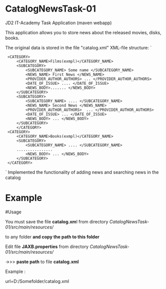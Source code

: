 # CatalogNewsTask-01
JD2 IT-Academy Task Application
(maven webapp)

This application allows you to store news about the released movies, disks, books.

The original data is stored in the file "catalog.xml"  XML-file structure:
`<CATALOG>

     <CATEGORY>
         <CATEGORY_NAME>Films(exmpl)</CATEGORY_NAME>
         <SUBCATEGORY>
             <SUBCATEGORY_NAME> Some name </SUBCATEGORY_NAME>
             <NEWS_NAME> First News </NEWS_NAME>
             <PROVIDER_AUTHOR_AUTHORS> ... </PROVIDER_AUTHOR_AUTHORS>
             <DATE_OF_ISSUE> .... </DATE_OF_ISSUE>
             <NEWS_BODY>....... </NEWS_BODY>
         </SUBCATEGORY>
         <SUBCATEGORY>
             <SUBCATEGORY_NAME> .... </SUBCATEGORY_NAME>
             <NEWS_NAME> Second News </NEWS_NAME>
             <PROVIDER_AUTHOR_AUTHORS>  ... </PROVIDER_AUTHOR_AUTHORS>
             <DATE_OF_ISSUE> ... </DATE_OF_ISSUE>
             <NEWS_BODY> ... </NEWS_BODY>
         </SUBCATEGORY>
         </CATEGORY>
     <CATEGORY>
         <CATEGORY_NAME>Books(exmpl)</CATEGORY_NAME>
         <SUBCATEGORY>
             <SUBCATEGORY_NAME> .... </SUBCATEGORY_NAME>
         ................
             <NEWS_BODY> ... </NEWS_BODY>
         </SUBCATEGORY>
     </CATEGORY>
 </CATALOG>`
Implemented the functionality of adding news and searching news in the catalog
 
 # Example
 
 
 
 #Usage
 
 You must save the file **catalog.xm**l from directory _CatalogNewsTask-01/src/main/resources/_

to any folder **and copy the path to this folder** 

Edit file **JAXB.properties** from directory _CatalogNewsTask-01/src/main/resources/_

->>> **paste path** to file **catalog.xml** 

Example :

url=D:/Somefolder/catalog.xml
 
 

 